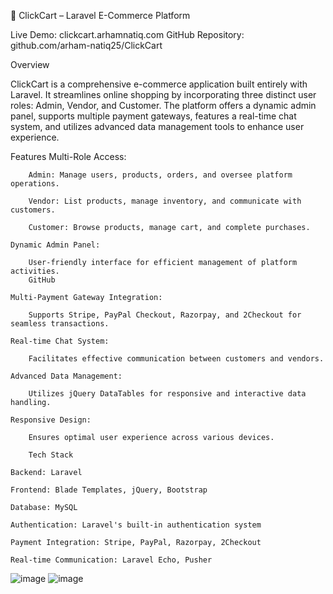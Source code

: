 🛒 ClickCart – Laravel E-Commerce Platform

Live Demo: clickcart.arhamnatiq.com
GitHub Repository: github.com/arham-natiq25/ClickCart

Overview

ClickCart is a comprehensive e-commerce application built entirely with Laravel. It streamlines online shopping by incorporating three distinct user roles: Admin, Vendor, and Customer. The platform offers a dynamic admin panel, supports multiple payment gateways, features a real-time chat system, and utilizes advanced data management tools to enhance user experience.

 Features
    Multi-Role Access:

        Admin: Manage users, products, orders, and oversee platform operations.

        Vendor: List products, manage inventory, and communicate with customers.

        Customer: Browse products, manage cart, and complete purchases.​

    Dynamic Admin Panel:

        User-friendly interface for efficient management of platform activities.​
        GitHub

    Multi-Payment Gateway Integration:

        Supports Stripe, PayPal Checkout, Razorpay, and 2Checkout for seamless transactions.​

    Real-time Chat System:

        Facilitates effective communication between customers and vendors.​

    Advanced Data Management:

        Utilizes jQuery DataTables for responsive and interactive data handling.​

    Responsive Design:

        Ensures optimal user experience across various devices.

        Tech Stack

    Backend: Laravel

    Frontend: Blade Templates, jQuery, Bootstrap

    Database: MySQL

    Authentication: Laravel's built-in authentication system

    Payment Integration: Stripe, PayPal, Razorpay, 2Checkout

    Real-time Communication: Laravel Echo, Pusher
    
![image](https://github.com/user-attachments/assets/071ebc18-b9c2-4855-8394-18017e63eda5)
![image](https://github.com/user-attachments/assets/c4e9ca33-e41c-406b-b5cb-482c1b440e0a)





    
